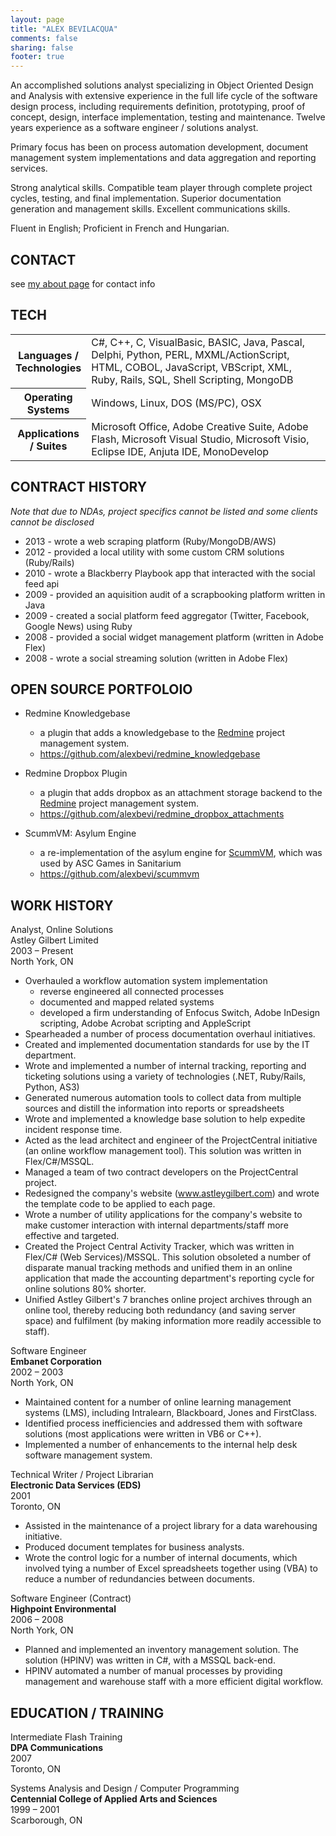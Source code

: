 ```yaml
---
layout: page
title: "ALEX BEVILACQUA"
comments: false
sharing: false
footer: true
---
```


An accomplished solutions analyst specializing in Object Oriented Design and Analysis with extensive experience in the full life cycle of the software design process, including requirements definition, prototyping, proof of concept, design, interface implementation, testing and maintenance. Twelve years experience as a software engineer / solutions analyst. 

Primary focus has been on process automation development, document management system implementations and data aggregation and reporting services.

Strong analytical skills. Compatible team player through complete project cycles, testing, and final implementation. Superior documentation generation and management skills. Excellent communications skills.

Fluent in English; Proficient in French and Hungarian.

## CONTACT

see [my about page](/about) for contact info

## TECH

<table cellpadding="5" cellspacing="5">
  <tr>
    <th width="100px">Languages / Technologies</th>
    <td>C#, C++, C, VisualBasic, BASIC, Java, Pascal, Delphi, Python, PERL, 
MXML/ActionScript, HTML, COBOL, JavaScript, VBScript, XML, Ruby, Rails, SQL, 
Shell Scripting, MongoDB</td>
  </tr>
  <tr>
    <th>Operating Systems</th>
    <td>Windows, Linux, DOS (MS/PC), OSX</td>
  </tr>
  <tr>
    <th>Applications / Suites</th>
    <td>Microsoft Office, Adobe Creative Suite, Adobe Flash, Microsoft Visual Studio, 
Microsoft Visio, Eclipse IDE, Anjuta IDE, MonoDevelop</td>
  </tr>
</table>

## CONTRACT HISTORY

_Note that due to NDAs, project specifics cannot be listed and some clients cannot be disclosed_

* 2013 - wrote a web scraping platform (Ruby/MongoDB/AWS)
* 2012 - provided a local utility with some custom CRM solutions (Ruby/Rails)
* 2010 - wrote a Blackberry Playbook app that interacted with the social feed api
* 2009 - provided an aquisition audit of a scrapbooking platform written in Java
* 2009 - created a social platform feed aggregator (Twitter, Facebook, Google News) using Ruby
* 2008 - provided a social widget management platform (written in Adobe Flex)
* 2008 - wrote a social streaming solution (written in Adobe Flex)

## OPEN SOURCE PORTFOLOIO

* Redmine Knowledgebase
    * a plugin that adds a knowledgebase to the [Redmine](http://www.redmine.org) project management system.
    * https://github.com/alexbevi/redmine_knowledgebase

* Redmine Dropbox Plugin
    * a plugin that adds dropbox as an attachment storage backend to the [Redmine](http://www.redmine.org) project management system.
    * https://github.com/alexbevi/redmine_dropbox_attachments

* ScummVM: Asylum Engine
    * a re-implementation of the asylum engine for [ScummVM](http://scummvm.org), which was used by ASC Games in Sanitarium
    * https://github.com/alexbevi/scummvm


## WORK HISTORY

Analyst, Online Solutions<br>
Astley Gilbert Limited<br>
2003 – Present<br>
North York, ON

* Overhauled a workflow automation system implementation
    * reverse engineered all connected processes
    * documented and mapped related systems
    * developed a firm understanding of Enfocus Switch, Adobe InDesign scripting, Adobe Acrobat scripting and AppleScript
* Spearheaded a number of process documentation overhaul initiatives.
* Created and implemented documentation standards for use by the IT department.
* Wrote and implemented a number of internal tracking, reporting and ticketing solutions using a variety of technologies (.NET, Ruby/Rails, Python, AS3)
* Generated numerous automation tools to collect data from multiple sources and distill the information into reports or spreadsheets
* Wrote and implemented a knowledge base solution to help expedite incident response time.
* Acted as the lead architect and engineer of the ProjectCentral initiative (an online workflow management tool). This solution was written in Flex/C#/MSSQL.
* Managed a team of two contract developers on the ProjectCentral project.
* Redesigned the company's website (www.astleygilbert.com) and wrote the template code to be
applied to each page.
* Wrote a number of utility applications for the company's website to make customer interaction with internal departments/staff more effective and targeted.
* Created the Project Central Activity Tracker, which was written in Flex/C# (Web Services)/MSSQL. This solution obsoleted a number of disparate manual tracking methods and unified them in an online application that made the accounting department's reporting cycle for online solutions 80% shorter.
* Unified Astley Gilbert's 7 branches online project archives through an online tool, thereby reducing both redundancy (and saving server space) and fulfilment (by making information more readily accessible to staff).

Software Engineer<br>
**Embanet Corporation**<br>
2002 – 2003<br>
North York, ON

* Maintained content for a number of online learning management systems (LMS), including Intralearn, Blackboard, Jones and FirstClass.
* Identified process inefficiencies and addressed them with software solutions (most applications were written in VB6 or C++).
* Implemented a number of enhancements to the internal help desk software management system.


Technical Writer / Project Librarian<br>
**Electronic Data Services (EDS)**<br>
2001<br>
Toronto, ON<br>

* Assisted in the maintenance of a project library for a data warehousing initiative.
* Produced document templates for business analysts.
* Wrote the control logic for a number of internal documents, which involved tying a number of Excel spreadsheets together using (VBA) to reduce a number of redundancies between documents.


Software Engineer (Contract)<br>
**Highpoint Environmental**<br>
2006 – 2008<br>
North York, ON

* Planned and implemented an inventory management solution. The solution (HPINV) was written in C#, with a MSSQL back-end. 
* HPINV automated a number of manual processes by providing management and warehouse staff with a more efficient digital workflow.

## EDUCATION / TRAINING

Intermediate Flash Training<br>
**DPA Communications**<br>
2007<br>
Toronto, ON

Systems Analysis and Design / Computer Programming<br>
**Centennial College of Applied Arts and Sciences**<br>
1999 – 2001<br>
Scarborough, ON